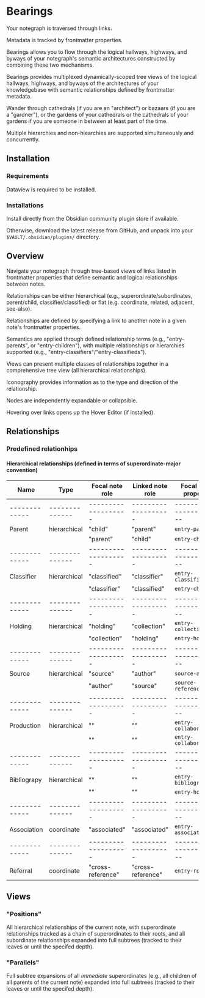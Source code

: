 # Bearings

Your notegraph is traversed through links.

Metadata is tracked by frontmatter properties.

Bearings allows you to flow through the logical hallways, highways, and byways of your notegraph's semantic architectures constructed by combining these two mechanisms.

Bearings provides multiplexed dynamically-scoped tree views of the logical hallways, highways, and byways of the architectures of your knowledgebase with semantic relationships defined by frontmatter metadata.

Wander through cathedrals (if you are an "architect") or bazaars (if you are a "gardner"), or the gardens of your cathedrals or the cathedrals of your gardens if you are someone in between at least part of the time.

Multiple hierarchies and non-hiearchies are supported simultaneously and concurrently.

## Installation


### Requirements

Dataview is required to be installed.

### Installations

Install directly from the Obsidian community plugin store if available.

Otherwise, download the latest release from GitHub, and unpack into your `$VAULT/.obsidian/plugins/` directory.

## Overview

Navigate your notegraph through tree-based views of links listed in frontmatter properties that define semantic and logical relationships between notes.

Relationships can be either hierarchical (e.g., superordinate/subordinates, parent/child, classifier/classified) or flat (e.g. coordinate, related, adjacent, see-also).

Relationships are defined by specifying a link to another note in a given note's frontmatter properties.

Semantics are applied through defined relationship terms (e.g., "entry-parents", or "entry-children"), with multiple relationships or hierarchies supported (e.g., "entry-classifiers"/"entry-classifieds").

Views can present multiple classes of relationships together in a comprehensive tree view (all hierarchical relationships).

Iconography provides information as to the type and direction of the relationship.

Nodes are independently expandable or collapsible.

Hovering over links opens up the Hover Editor (if installed).

## Relationships

### Predefined relationhips

#### Hierarchical relationships (defined in terms of superordinate-major convention)



| Name        | Type         | Focal note role   | Linked note role  | Focal note property    |
|-------------|--------------|-------------------|-------------------|------------------------|
|-------------|--------------|-------------------|-------------------|------------------------|
| Parent      | hierarchical | "child"           | "parent"          | `entry-parents`        |
|             |              | "parent"          | "child"           | `entry-children`       |
|-------------|--------------|-------------------|-------------------|------------------------|
| Classifier  | hierarchical | "classified"      | "classifier"      | `entry-classifiers`    |
|             |              | "classifier"      | "classified"      | `entry-children`       |
|-------------|--------------|-------------------|-------------------|------------------------|
| Holding     | hierarchical | "holding"         | "collection"      | `entry-collections`    |
|             |              | "collection"      | "holding"         | `entry-holdings`       |
|-------------|--------------|-------------------|-------------------|------------------------|
| Source      | hierarchical | "source"          | "author"          | `source-authors`       |
|             |              | "author"          | "source"          | `source-references`    |
|-------------|--------------|-------------------|-------------------|------------------------|
| Production  | hierarchical | ""                | ""                | `entry-collaborators`  |
|             |              | ""                | ""                | `entry-collaborations` |
|-------------|--------------|-------------------|-------------------|------------------------|
| Bibliograpy | hierarchical | ""                | ""                | `entry-bibliography`   |
|             |              | ""                | ""                | `entry-holdings`       |
|-------------|--------------|-------------------|-------------------|------------------------|
| Association | coordinate   | "associated"      | "associated"      | `entry-associations`   |
|-------------|--------------|-------------------|-------------------|------------------------|
| Referral    | coordinate   | "cross-reference" | "cross-reference" | `entry-referral`       |


## Views

### "Positions"

All hierarchical relationships of the current note, with superordinate relationships tracked as a chain of superordinates to their roots, and all subordinate relationships expanded into full subtrees (tracked to their leaves or until the specifed depth).


### "Parallels"

Full subtree expansions of all *immediate* superordinates (e.g., all children of all parents of the current note) expanded into full subtrees (tracked to their leaves or until the specifed depth).


